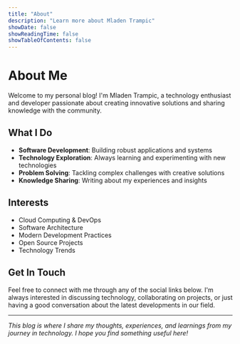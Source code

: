 ```yaml
---
title: "About"
description: "Learn more about Mladen Trampic"
showDate: false
showReadingTime: false
showTableOfContents: false
---
```


# About Me

Welcome to my personal blog! I'm Mladen Trampic, a technology enthusiast and developer passionate about creating innovative solutions and sharing knowledge with the community.

## What I Do

- **Software Development**: Building robust applications and systems
- **Technology Exploration**: Always learning and experimenting with new technologies
- **Problem Solving**: Tackling complex challenges with creative solutions
- **Knowledge Sharing**: Writing about my experiences and insights

## Interests

- Cloud Computing & DevOps
- Software Architecture
- Modern Development Practices
- Open Source Projects
- Technology Trends

## Get In Touch

Feel free to connect with me through any of the social links below. I'm always interested in discussing technology, collaborating on projects, or just having a good conversation about the latest developments in our field.

---

*This blog is where I share my thoughts, experiences, and learnings from my journey in technology. I hope you find something useful here!*
